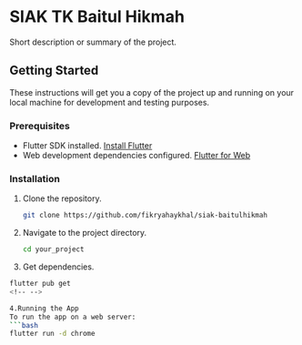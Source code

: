 # SIAK TK Baitul Hikmah

Short description or summary of the project.

## Getting Started

These instructions will get you a copy of the project up and running on your local machine for development and testing purposes.

### Prerequisites

- Flutter SDK installed. [Install Flutter](https://flutter.dev/docs/get-started/install)
- Web development dependencies configured. [Flutter for Web](https://flutter.dev/docs/get-started/web)

### Installation

1. Clone the repository.

   ```bash
   git clone https://github.com/fikryahaykhal/siak-baitulhikmah

2. Navigate to the project directory.
   ```bash
   cd your_project

3. Get dependencies.
```bash
flutter pub get
<!-- -->

4.Running the App
To run the app on a web server:
```bash
flutter run -d chrome 
